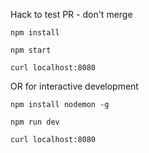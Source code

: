 Hack to test PR - don't merge
```
npm install

npm start

curl localhost:8080
```

OR for interactive development

```
npm install nodemon -g

npm run dev

curl localhost:8080
```

